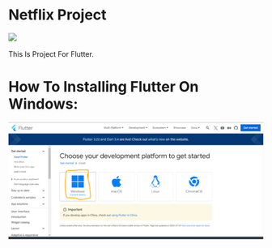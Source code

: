 # Netflix Project

<img id="shieldsimg" src="https://img.shields.io/badge/Updating%20the%20project-8A2BE2"></img>

This Is Project For Flutter.

# How To Installing Flutter On Windows:
![image](assets/flutterinstallingwindows.png)
